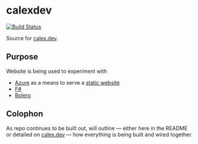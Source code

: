 # calexdev

[![Build Status](https://dev.azure.com/curtisalexander/calex.dev/_apis/build/status/curtisalexander.calexdev?branchName=master)](https://dev.azure.com/curtisalexander/calex.dev/_build/latest?definitionId=3&branchName=master)

Source for [calex.dev](https://calex.dev).

## Purpose

Website is being used to experiment with
- [Azure](https://azure.microsoft.com/) as a means to serve a [static website](https://docs.microsoft.com/en-us/azure/storage/blobs/storage-blob-static-website)
- [F#](https://fsharp.org)
- [Bolero](https://fsbolero.io)

## Colophon

As repo continues to be built out, will outline &mdash; either here in the README or detailed on [calex.dev](https://calex.dev) &mdash; how everything is being built and wired together.
